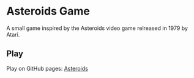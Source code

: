 # Asteroids Game

A small game inspired by the Asteroids video game relreased in 1979 by Atari.

## Play

Play on GitHub pages: [Asteroids](mroehlig.github.io/asteroids_game/)
